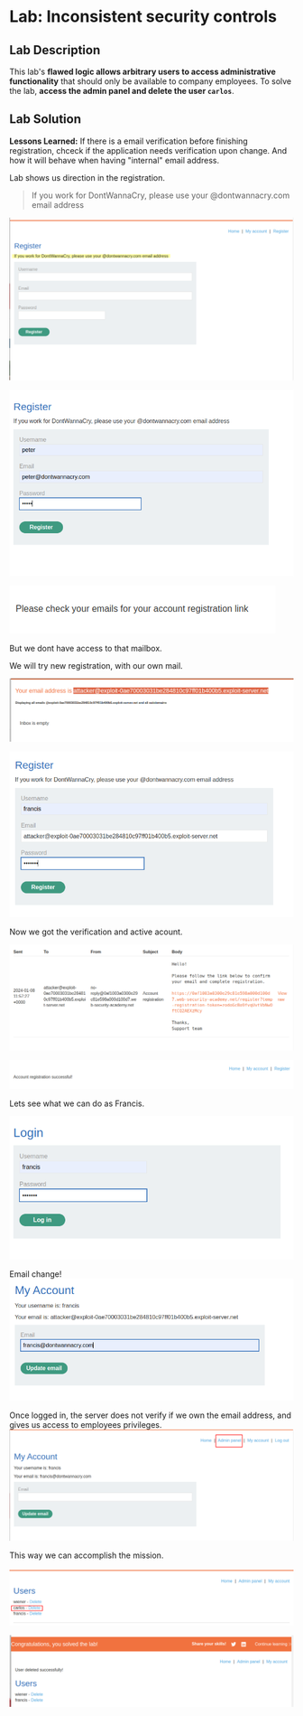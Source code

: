 # Lab: Inconsistent security controls
## Lab Description

This lab's **flawed logic allows arbitrary users to access administrative functionality** that should only be available to company employees. To solve the lab, **access the admin panel and delete the user `carlos`**.

## Lab Solution

**Lessons Learned:** If there is a email verification before finishing registration, chceck if the application needs verification upon change. And how it will behave when having "internal" email address.


Lab shows us direction in the registration.

> If you work for DontWannaCry, please use your @dontwannacry.com email address

![](01-information-guidance.png)

![](02-try-to-register-as-employee.png)

![](03-hups-no-access-to-internal-email.png)

But we dont have access to that mailbox.

We will try new registration, with our own mail.

![](04-use-our-email.png)

![](05-new-user-attacker-email.png)

Now we got the verification and active acount.

![](06-verification-recieved.png)

![](07-account-successfully-registered.png)

Lets see what we can do as Francis.

![](08-francis.png)

Email change!
![](09-francis-change-email.png)

Once logged in, the server does not verify if we own the email address, and gives us access to employees privileges.
![](10-francis-access-admin-panel.png)

This way we can accomplish the mission.

![](11-delete-carlos.png)

![](12-bye-bye-carlos.png)
